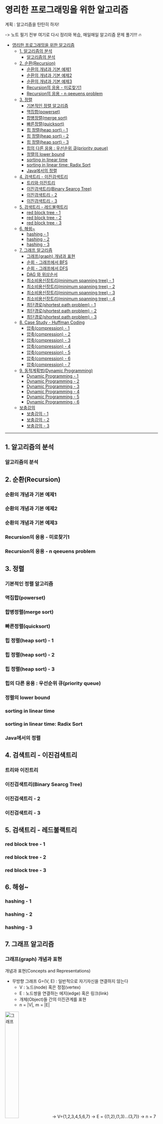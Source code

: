 # 영리한 프로그래밍을 위한 알고리즘
계획 : 알고리즘을 탄탄히 하자! 

->  노트 필기 전부 여기로 다시 정리와 복습,
매일매일 알고리즘 문제 풀기!!! :fire:

- [영리한 프로그래밍을 위한 알고리즘](#영리한-프로그래밍을-위한-알고리즘)
  - [1. 알고리즘의 분석](#1-알고리즘의-분석)
    - [알고리즘의 분석](#알고리즘의-분석)
  - [2. 순환(Recursion)](#2-순환recursion)
    - [순환의 개념과 기본 예제1](#순환의-개념과-기본-예제1)
    - [순환의 개념과 기본 예제2](#순환의-개념과-기본-예제2)
    - [순환의 개념과 기본 예제3](#순환의-개념과-기본-예제3)
    - [Recursion의 응용 - 미로찾기1](#recursion의-응용---미로찾기1)
    - [Recursion의 응용 - n qeeuens problem](#recursion의-응용---n-qeeuens-problem)
  - [3. 정렬](#3-정렬)
    - [기본적인 정렬 알고리즘](#기본적인-정렬-알고리즘)
    - [멱집합(powerset)](#멱집합powerset)
    - [합병정렬(merge sort)](#합병정렬merge-sort)
    - [빠른정렬(quicksort)](#빠른정렬quicksort)
    - [힙 정렬(heap sort) - 1](#힙-정렬heap-sort---1)
    - [힙 정렬(heap sort) - 2](#힙-정렬heap-sort---2)
    - [힙 정렬(heap sort) - 3](#힙-정렬heap-sort---3)
    - [힙의 다른 응용 : 우선순위 큐(priority queue)](#힙의-다른-응용--우선순위-큐priority-queue)
    - [정렬의 lower bound](#정렬의-lower-bound)
    - [sorting in linear time](#sorting-in-linear-time)
    - [sorting in linear time: Radix Sort](#sorting-in-linear-time-radix-sort)
    - [Java에서의 정렬](#java에서의-정렬)
  - [4. 검색트리 - 이진검색트리](#4-검색트리---이진검색트리)
    - [트리와 이진트리](#트리와-이진트리)
    - [이진검색트리(Binary Searcg Tree)](#이진검색트리binary-searcg-tree)
    - [이진검색트리 - 2](#이진검색트리---2)
    - [이진검색트리 - 3](#이진검색트리---3)
  - [5. 검색트리 - 레드불랙트리](#5-검색트리---레드불랙트리)
    - [red block tree - 1](#red-block-tree---1)
    - [red block tree - 2](#red-block-tree---2)
    - [red block tree - 3](#red-block-tree---3)
  - [6. 해슁~](#6-해슁)
    - [hashing - 1](#hashing---1)
    - [hashing - 2](#hashing---2)
    - [hashing - 3](#hashing---3)
  - [7. 그래프 알고리즘](#7-그래프-알고리즘)
    - [그래프(graph) 개념과 표현](#그래프graph-개념과-표현)
    - [순회 - 그래프에서 BFS](#순회---그래프에서-bfs)
    - [순회 - 그래프에서 DFS](#순회---그래프에서-dfs)
    - [DAG 와 위상순서](#dag-와-위상순서)
    - [최소비용신장트리(minimum spanning tree) - 1](#최소비용신장트리minimum-spanning-tree---1)
    - [최소비용신장트리(minimum spanning tree) - 2](#최소비용신장트리minimum-spanning-tree---2)
    - [최소비용신장트리(minimum spanning tree) - 3](#최소비용신장트리minimum-spanning-tree---3)
    - [최소비용신장트리(minimum spanning tree) - 4](#최소비용신장트리minimum-spanning-tree---4)
    - [최단경로(shortest path problem) - 1](#최단경로shortest-path-problem---1)
    - [최단경로(shortest path problem) - 2](#최단경로shortest-path-problem---2)
    - [최단경로(shortest path problem) - 3](#최단경로shortest-path-problem---3)
  - [8. Case Study - Huffman Coding](#8-case-study---huffman-coding)
    - [압축(compression) - 1](#압축compression---1)
    - [압축(compression) - 2](#압축compression---2)
    - [압축(compression) - 3](#압축compression---3)
    - [압축(compression) - 4](#압축compression---4)
    - [압축(compression) - 5](#압축compression---5)
    - [압축(compression) - 6](#압축compression---6)
    - [압축(compression) - 7](#압축compression---7)
  - [9. 동적계획법(Dynamic Programming)](#9-동적계획법dynamic-programming)
    - [Dynamic Programming - 1](#dynamic-programming---1)
    - [Dynamic Programming - 2](#dynamic-programming---2)
    - [Dynamic Programming - 3](#dynamic-programming---3)
    - [Dynamic Programming - 4](#dynamic-programming---4)
    - [Dynamic Programming - 5](#dynamic-programming---5)
    - [Dynamic Programming - 6](#dynamic-programming---6)
  - [보충강의](#보충강의)
    - [보충강의 - 1](#보충강의---1)
    - [보충강의 - 2](#보충강의---2)
    - [보충강의 - 3](#보충강의---3)

---

## 1. 알고리즘의 분석
### 알고리즘의 분석

## 2. 순환(Recursion)
### 순환의 개념과 기본 예제1
### 순환의 개념과 기본 예제2
### 순환의 개념과 기본 예제3
### Recursion의 응용 - 미로찾기1
### Recursion의 응용 - n qeeuens problem

## 3. 정렬
### 기본적인 정렬 알고리즘
### 멱집합(powerset)
### 합병정렬(merge sort)
### 빠른정렬(quicksort)
### 힙 정렬(heap sort) - 1
### 힙 정렬(heap sort) - 2
### 힙 정렬(heap sort) - 3
### 힙의 다른 응용 : 우선순위 큐(priority queue)
### 정렬의 lower bound
### sorting in linear time
### sorting in linear time: Radix Sort
### Java에서의 정렬

## 4. 검색트리 - 이진검색트리
### 트리와 이진트리
### 이진검색트리(Binary Searcg Tree)
### 이진검색트리 - 2
### 이진검색트리 - 3

## 5. 검색트리 - 레드불랙트리
### red block tree - 1
### red block tree - 2
### red block tree - 3

## 6. 해슁~
### hashing - 1
### hashing - 2
### hashing - 3

## 7. 그래프 알고리즘
### 그래프(graph) 개념과 표현
  개념과 표현(Concepts and Representations)

  - 무방향 그래프 G=(V, E) : 일반적으로 자기자신을 연결하지 않는다
    - V : 노드(node) 혹은 정점(vertex)
    - E : 노드쌍을 연결하는 에지(edge) 혹은 링크(link)
    - 개체(Object)들 간의 이진관계를 표현
    - n = |V|, m = |E|
<img src="https://github.com/accidentlywoo/TIL/blob/main/Clever-Algorithm/diagram/graph.png" width="30%" height="30%" display="inline-block" alt="그래프"/>
  -> V={1,2,3,4,5,6,7}
  -> E = {(1,2),(1,3)...(3,7)}
  -> n = 7
  -> m = 8

  - 방향 그래프(Directed Graph) G=(V,E) : 자기자신을 연결할 수 있다
    - 에지(u,v) != (v,u)는 u로부터 V로 방향을 가짐

  - 가중치(weighted)그래프
    - 에지마다 가중치(weight)가 지정

 그래프의 표현

 - 인접행렬(adjacency matrix)

    <img src="https://github.com/accidentlywoo/TIL/blob/main/Clever-Algorithm/diagram/adjacency-matrix.png" width="30%" height="30%" display="inline-block" alt="인접행렬"/>

   - 저장 공간 : O(n ^2)
   - 어떤 노드 v에 인접한 모든 노드 찾기 : O(n) 시간
   - 어떤 에지 (u, v)가 존재하는지 검사 : O(1) 시간 
  
 - 인접리스트(adjacency list)
   - 정점 집합을 표현하는 하나의 배열과 
   - 각 정점마다 인접한 정점들의 연결 리스트

    <img src="https://github.com/accidentlywoo/TIL/blob/main/Clever-Algorithm/diagram/adjacency-list.png" width="30%" height="30%" display="inline-block" alt="인접리스트"/>

   - 저장 공간 : O(n + m)
   - 어떤 노드 v에 인접한 모든 모든 노드 찾기 : O(degree(v)) 시간 : degree(v) <= n-1
   - 어떤 에지 (u, v)가 존재하는지 검사 : O(degree(u)) 시간

 - 방향 그래프
   - 인접행렬은 비대칭
   - 인접 리스트는 m개의 노드를 가짐 

   <img src="https://github.com/accidentlywoo/TIL/blob/main/Clever-Algorithm/diagram/directed-graph.png" width="30%" height="30%" display="inline-block" alt="방향그래프"/>
    -> 비대칭 행렬 가능  

 - 가중치 그래프의 인접행렬 표현
   - 에지의 존재를 나타내는 값으로 1대신 에지의 가중치를 저장
   - 에지가 없을 때 혹은 대각선 :
     - 특별히 정해진 규칙은 없으며, 그래프와 가중치가 의미하는 바에 따라서
     - 예 : 가중치가 거리 혹은 비용을 의미하는 경우라면 에지가 없으면 무한, 대각선은 0
     - 예 : 만약 가중치가 용량을 의미한다면 에지가 없을때 0, 대각선은 무한

 - 경로와 연결성
   - 무방향 그래프 G = (V, E)에서 노드 u와 노드 v를 연결하는 경로(path)가 존재할 때 v와 u는 서로 연결되었다고 말함
   - 모든 노드 쌍들이 서로 연결된 그래프를 연결된(connected) 그래프라고 한다.
   - 연결요소 (connected component)

### 순회 - 그래프에서 BFS
  그래프 순회 (Graph Traversal)

  - 순회(traversal)
    - 그래프의 모든 노드들을 방문하는 일
  - 대표적 두 가지 방법
    - BFS(Breadth-First Search, 너비 우선 순회)
    - DFS(Depth-First Search, 깊이 우선 순회)

  - BFS 알고리즘은 다음 순서로 노드들을 방문
    - L0 = {s}, 여기서 s는 출발 노드
    - L1 = L0의 모든 이웃 노드들
    - L2 = L1의 이웃들 중 L0에 속하지 않는 노드들
  
    ...

    - Li = L i-1의 이웃들 중 Li-2에 속하지 않는 노드들

<img src="https://github.com/accidentlywoo/TIL/blob/main/Clever-Algorithm/diagram/BFS.png" width="30%" height="30%" display="inline-block" alt="너비우선순회"/>

      너비 우선순회 알고리즘을 구현하는 가장 간단한 방법 -큐
        1. check the start node;
        2. insert the start node into the queue;
        
  ```
  while the queue is not empty do
    remove a node v from queue;
    for each unchecked neighbour w of v do
      check and insert w into the queue;
  ```

  수도 코드
  ```
BFS(G, s) // 그래프 G와 출발 노드 s
  Q is empty; 
  Enqueue(Q, s); // 출발 노드 큐 널기
  while Q is not empty do
    u <- Dequeue(Q) // 반복문에서 하나 꺼내기
    for each v adjacent to u do // ㄱ꺼낸 u에 인접한 v 노드 
      if v is unvisited then
        mark v as visited;
        Enqueue(Q, v);
      end.
    end.
  end.
  ```

  ***BFS와 최단경로***
  - s에서 Li에 속한 노드까지의 최단 경로의 길이는 i이다.
  - BFS를 하면서 각 노드에 대해서 최단 경로의 길이를 구할 수 있다.
  
  - 입력 : 방향 혹은 무방향 그래프 G=(V,E), 그리고 출발노드 s E(포함) V
  - 출력 : 모든 노드 v에 대해서
      - d[v] = s로부터 v까지의 최단경로의 길이(에지의 개수)
      - Pi[v] = s로부터 v까지의 최단경로상에서 v의 직전 노드(predecessor)
```
BFS(G, s)
  Q is empty
 +d[s] <- 0;     /* distance from s to s is 0 */
 +Pi[s] <- null; /* no predecessor of s */
  Enqueue(Q, s);
  while Q is not empty do
    u <- Dequeue(Q)
    for each v adjacent to u do
      if v is unvisited then
        mark v as visited;
       +d[v]] <- d[u] + 1;  /* distance to v */
       +Pi[v] <- u;         /* u is the predecessor of v */
        Enqueue(Q, v);
    end.
  end.
```
***O(n+m) with adjacent list***
보통 모든 노드들에 대해서 d[v]를 -1로 초기화해두고, -1이면 unvisited, 아니면 visited로 판단한다.

시간 복접도 

```
BFS(G, s)
  Q is empty
  for each node u do
    d[u] <- -1; 
    Pi[u] <- null;
  end.
  d[u] <- 0; Pi[s] <- null;
  Enqueue(Q, s);
  while Q is not empty do // 최대 n번 반복
    u <- Dequeue(Q)
    for each v adjacent to u do // 인접리스트로 구현할 경우 for문은 각 노드 v에 대해서 degree(v)번 돈다.
      if v is unvisited then
        mark v as visited;
        d[v]] <- d[u] + 1;  /* distance to v */
        Pi[v] <- u;         /* u is the predecessor of v */
        Enqueue(Q, v); //unchecked 노드만 queue에 들어갈 수 있으므로 어떤 노드도 큐에 두번 들어가지는 않는다.
    end.
  end.
``` 
인접리스트로 구현할 경우 시간 복잡도는

인테스그럴 V degree(v) = 2m 이므로 O(n + m) // 인접그래프 일경우 O(n ^ 2)

degree(v) -> 인접리스트 한 노드에서 연결된 노드들

n -> edge 개수

<img src="https://github.com/accidentlywoo/TIL/blob/main/Clever-Algorithm/diagram/BFS-graph.png" width="30%" height="30%" display="inline-block" alt="BFS-graph"/>

  BFS 트리
  - 각 노드 v와 Pi[v]를 연결하는 에지들로 구성된 트리
<img src="https://github.com/accidentlywoo/TIL/blob/main/Clever-Algorithm/diagram/BFS-Tree.png" width="30%" height="30%" display="inline-block" alt="BFS-Tree"/>

  너비우선순회 : 최단 경로 출력하기
```
PRINT-PATH(G, s, v) /* 출발점 s에서 노드 v까지의 경로 출력하기 */
  if v=s then
    print s;
  else if Pi(v) = null then
    print "no path from s to v exists";
  else
    PRINT-PATH(G, s, Pi[v]);
    print v;
  end.
```
  - 그래프가 disconnected이거나 혹은 방향 그래프라면 BFS에 의해서 모든 노드가 방문되지 않을 수도 있음
  - BFS를 반복하여 모든 노드 방문
```
BFS-ALL (G)
{
  while there exists unvisited node v
    BFS(G, V);
}
```

### 순회 - 그래프에서 DFS
### DAG 와 위상순서
### 최소비용신장트리(minimum spanning tree) - 1
### 최소비용신장트리(minimum spanning tree) - 2
### 최소비용신장트리(minimum spanning tree) - 3
### 최소비용신장트리(minimum spanning tree) - 4
### 최단경로(shortest path problem) - 1
### 최단경로(shortest path problem) - 2
### 최단경로(shortest path problem) - 3

## 8. Case Study - Huffman Coding
### 압축(compression) - 1
### 압축(compression) - 2
### 압축(compression) - 3
### 압축(compression) - 4
### 압축(compression) - 5
### 압축(compression) - 6
### 압축(compression) - 7

## 9. 동적계획법(Dynamic Programming)
### Dynamic Programming - 1
  Richard Bellman이 개발한 방법론(최단 경로 알고리즘도 개발)

  Motivation

  1. 예시 Fibonacci Numbers
```
int fib(int n)
{
  if(n == 1 || n == 2)
    return 1;
  else
    return fib(n-2) +fib(n-1);
}
```
    위 함수의 문제는 많은 계산이 중복된다 -> 비효율적
    효율적인 방법은?

    Memoization
```
int fib(int n)
{
  if(n == 1 || n == 2)
    return 1;
  else if(f[n] > -1) /*배열 f가 -1으로 초기화되어 있다고 가정*/
    return f[n];    /*즉 이미 계산된 값이라는 의미*/
  else {
    f[n] = fib(n-2) + fib(n-1); /* 중간 계산 결과를 caching */
    return f[n];
  }
}
```
    또다른 방법, Dynamic Programming : bottom up방식
```
int fib(int n)
{
  f[1] = f[2] = 1;
  for (imt i = 3; i <= n; i++)
    f[n] = f[n-1] + f[n-2];
  return f[n];
}
```
    bottom-up 방식으로 중복 계산을 피함.
    
   2. 번쨰 예시
    이항계수(Binimial Coefficient)
```
int binomial(int n, int k)
{
  if(n == k || k == 0) // base case
    return 1;
  else
    return binomial(n - 1, k) + binomial(n - 1, k - 1);// general case
}
```
  제너럴 케이스가 반드시 베이스 케이스에 도달해야 한다.
  그렇지 않으면 무한 으로 빠짐( n >= k)

  Memoization
```
int binomial(int n, int k)
{
  if (n == k || k == 0)
    return 1;
  else if (binom[n][k] > -1) /* 배열 binom이 -1로 초기화되어 있다고 가정 */
  else{
    binom[n][k] = binomial(n-1, k) + binomial(n-1, k-1);
    return binom[n][k];
  }
}
```
  Dynamic Programming
```
int binomial(int n, int k)
{
  for(int i = 0; i <= n; i++){
    for(int j = 0; j <= k && j <= i; j++){
      if( k==0 || n == k)
        binom[i][j] = 1;
      else
        binom[i][j] = binom[i-1][j-1] + binom[i-1][j];
    }
  }
  return binom[n][k];
}
```
    Memoization vs. Dynamic Programming  
 - 순환식의 값을 계산하는 기법들이다.
 - 둘 다 동적계획법의 일종으로 보기도 한다.
 - Momoization은 top-down방식이며, 실제로 필요한 subproblem만을 푼다.
 - 동적계획법은 bottom-up 방식이며, recursion에 수반되는 overhead가 없다.

### Dynamic Programming - 2
  행렬 경로 문제
  - 정수들이 저장된 n x n 행렬의 좌상단에서 우하단까지 이동한다.
    단 오른쪽이나 아래쪽 방향으로만 이동할 수 있다.
  - 방문한 칸에 있는 정수들의 합이 최소화되도록 하라.

  1. 순환식 세우고
  2. 순환식 계산(Memoization, Bommtom up)

  Key Observation

<img src="https://github.com/accidentlywoo/TIL/blob/main/Clever-Algorithm/diagram/dynamic2-1.png" width="30%" height="30%" display="inline-block" alt="동적계획법"/>
  
  (i,j)에 도달하기 위해서는 (i, j-1)혹은 (i-1, j)를 거쳐햐 한다.
  ***또한 (i, j-1)혹은 (i-1, j)까지는 최선의 방법으로 이동해야 한다.***

  L[i, j] : (1,1)에서 (i, j)까지 이르는 최소합
  제너럴 캐이스와, 베이스 케이스를 완전히 세우는게 핵심 (?)

  Recursive Algorithm
```
int mat(int i, int j)
{
  if(i == 1 && j == 1)
    return m[i][j];
  else if (i == 1)
    return mat(1, j-1) + m[i][j];
  else if(j == 1)
    return mat(i-1, 1) + m[i][j];
  else
    return Math.min(mat(i-1,j), mat(i,j-1)) + m[i][j]; // 바로 리턴
}
```
  Memoization으로 중복계산 방지 L -> -1로 초기화 가정
```
int mat(int i, int j)
{
  if(L[i][j] != -1) return L[i][j];
  if(i == 1 && j == 1)
    L[i][j] = m[i][j];
  else if (i == 1)
    L[i][j] = mat(1, j-1) + m[i][j];
  else if(j == 1)
    L[i][j] = mat(i-1, 1) + m[i][j];
  else
    L[i][j] = Math.min(mat(i-1,j), mat(i,j-1)) + m[i][j]; // 저장
  return L[i][j]; // 후 리턴
}
```

  Bottom-Up 먼저 계산된 값을 이용. 순서가 있는 방식
```
int mat()
{
  for(int i = 1; i <= n ; i++ ){
    for(int j=1; j <= n ; j++){
      if (i == 1 && j == 1)
        L[i][j] = m[1][1];
      else if( i == 1)
        L[i][j] = m[i][j] + L[i][j-1];
      else if (j == 1)
        L[i][j] = m[i][j] + L[i-1][j];
      else
        L[i][j] = m[i][j] = m[i][j] +Math.min(L[i-1][j], L[i][j-1]);
    }
  }
  return L[n][n];
}
```
  -> 시간복잡도 : O(n^2)

  코드 단순화 해보기 Common Trick
```
/* initialise L with L[0][j]=L[i][0] = infinity for all i and j */
int mat()
{
  for(int i = 1; i <= n; i++){
    for (int j = 1; j <= n; j++){
      if(i == 1 && j == 1)
        L[i][j] = m[1][1];
      else
        L[i][j] = m[i][j] + Math.min(L[i-1][j], L[i][j-1]);
    }
  }
  return L[n][n];
}
```

  경로 구하기 
```
/*initialise L with L[0][j]=L[i][0] = infinity for all i and j*/
int mat()
{
  for(int i = 1; i <=n; i++){
    for(int j = 1; j <=n; k++){
      if(i==1 && j ==1){
        L[i][j] = m[1][1];
        P[i][j] = '-';
      }else {
        if(L[i-1][j] < L[i][j-1]){
          L[i][j] = m[i][j] + L[i-1][j];
          P[i][j] = '<-';
        }
        else {
          L[i][j] = m[i][j] + L[i][j-1];
          P[i][j] = '^|'; //위로 화살표
        }
      }
    }
  }
  return L[n][n];
}
```
  경로 자체 출력하기
```
void printPath()
{
  int i = n, j = n; // 외 맨 오른 밑에서 시작하는 걸까...
  while (P[i][j] != '-'){
    print(i + " " + j);
    if(P[i][j] == '<-')
      j = j - 1;
    else 
      i = i - 1;
  }
  print(i + " " + j);
}
```
  재귀적으로 바꾼 호출, 시작점이 1,1 -> (i, j)
```
void printPathRecursive(i, j)
{
  if(P[i][j] == '-') // (1,1)
    print(i + " " + j);
  else {
    if (P[i][j] == '<-')
      printPathRecursive(i, j-1);
    else
      printPathRecursive(i-1, j);
    print(i + " " + j);
  }
}
```


  
### Dynamic Programming - 3
### Dynamic Programming - 4
### Dynamic Programming - 5
### Dynamic Programming - 6

## 보충강의
### 보충강의 - 1
### 보충강의 - 2
### 보충강의 - 3